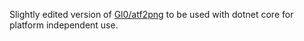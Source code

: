 Slightly edited version of [Gl0/atf2png](https://github.com/Gl0/atf2png) to be used with dotnet core for platform independent use.